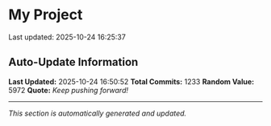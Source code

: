 # My Project


Last updated: 2025-10-24 16:25:37
























































































































































































































































































































































































































































































































































































































































































































































































































































































































































































































































































































































































































































































































































































































































































































































































































































































## Auto-Update Information

**Last Updated:** 2025-10-24 16:50:52
**Total Commits:** 1233
**Random Value:** 5972
**Quote:** _Keep pushing forward!_

---
_This section is automatically generated and updated._